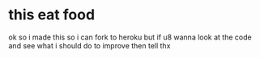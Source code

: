 # this eat food

ok so i made this so i can fork to heroku but if u8 wanna look at the code and see what i should do to improve then tell thx
